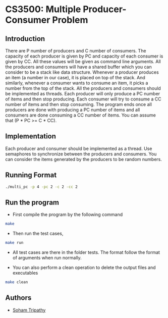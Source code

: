 # CS3500: Multiple Producer-Consumer Problem

## Introduction

There are P number of producers and C number of consumers. The capacity of each producer is given by PC and capacity of each consumer is given by CC. All these values will be given as command line arguments. All the producers and consumers will have a
shared buffer which you can consider to be a stack like data structure. Whenever a producer produces an item (a number in our case), it is placed on top of the stack. And similarly, whenever a consumer wants to consume an item, it picks a number from the top of the stack. All the producers and consumers should be implemented as threads. Each producer will only produce a PC number of items and then stop producing. Each consumer will try to consume a CC number of items and then stop consuming. The program ends once all producers are done with producing a PC number of items and all consumers are done consuming a CC number of items. You can assume that (P * PC >= C * CC).

## Implementation

Each producer and consumer should be implemented as a thread. Use semaphores to synchronize between the producers and consumers. You can consider the items generated by the producers to be random numbers.

## Running Format

```bash
./multi_pc -p 4 -pc 2 -c 2 -cc 2
```

## Run the program

- First compile the program by the following command

```bash
make
```

- Then run the test cases,

```bash
make run
```

- All test cases are there in the folder tests. The format follow the format of arguments when run normally.

- You can also perform a clean operation to delete the output files and executables 

```bash
make clean
```

## Authors

- [Soham Tripathy](https://www.github.com/Archaic-Mage)